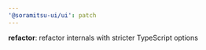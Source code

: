 ```yaml
---
'@soramitsu-ui/ui': patch
---
```


**refactor**: refactor internals with stricter TypeScript options
